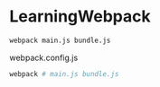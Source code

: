 # LearningWebpack

```sh
webpack main.js bundle.js
```

webpack.config.js

```sh
webpack # main.js bundle.js
```
